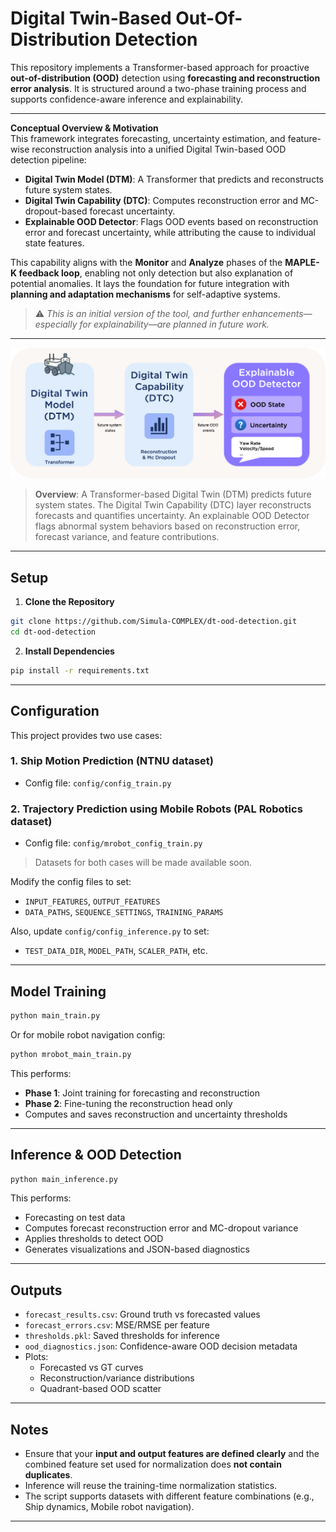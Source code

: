 # Digital Twin-Based Out-Of-Distribution Detection

This repository implements a Transformer-based approach for proactive **out-of-distribution (OOD)** detection using **forecasting and reconstruction error analysis**. It is structured around a two-phase training process and supports confidence-aware inference and explainability.

---

**Conceptual Overview & Motivation**  
This framework integrates forecasting, uncertainty estimation, and feature-wise reconstruction analysis into a unified Digital Twin-based OOD detection pipeline:

- **Digital Twin Model (DTM)**: A Transformer that predicts and reconstructs future system states.  
- **Digital Twin Capability (DTC)**: Computes reconstruction error and MC-dropout-based forecast uncertainty.  
- **Explainable OOD Detector**: Flags OOD events based on reconstruction error and forecast uncertainty, while attributing the cause to individual state features.

This capability aligns with the **Monitor** and **Analyze** phases of the **MAPLE-K feedback loop**, enabling not only detection but also explanation of potential anomalies. It lays the foundation for future integration with **planning and adaptation mechanisms** for self-adaptive systems.

> ⚠️ *This is an initial version of the tool, and further enhancements—especially for explainability—are planned in future work.*

---

![DT Overview](assets/ex-dt-overview.png)

> **Overview**: A Transformer-based Digital Twin (DTM) predicts future system states. The Digital Twin Capability (DTC) layer reconstructs forecasts and quantifies uncertainty. An explainable OOD Detector flags abnormal system behaviors based on reconstruction error, forecast variance, and feature contributions.

---

## Setup

1. **Clone the Repository**

```bash
git clone https://github.com/Simula-COMPLEX/dt-ood-detection.git
cd dt-ood-detection
```

2. **Install Dependencies**

```bash
pip install -r requirements.txt
```

---

## Configuration

This project provides two use cases:

### 1. **Ship Motion Prediction** (NTNU dataset)
- Config file: `config/config_train.py`

### 2. **Trajectory Prediction using Mobile Robots** (PAL Robotics dataset)
- Config file: `config/mrobot_config_train.py`

> Datasets for both cases will be made available soon.

Modify the config files to set:
- `INPUT_FEATURES`, `OUTPUT_FEATURES`
- `DATA_PATHS`, `SEQUENCE_SETTINGS`, `TRAINING_PARAMS`

Also, update `config/config_inference.py` to set:
- `TEST_DATA_DIR`, `MODEL_PATH`, `SCALER_PATH`, etc.

---

## Model Training

```bash
python main_train.py
```

Or for mobile robot navigation config:

```bash
python mrobot_main_train.py
```

This performs:
- **Phase 1**: Joint training for forecasting and reconstruction
- **Phase 2**: Fine-tuning the reconstruction head only
- Computes and saves reconstruction and uncertainty thresholds

---

## Inference & OOD Detection

```bash
python main_inference.py
```

This performs:
- Forecasting on test data
- Computes forecast reconstruction error and MC-dropout variance
- Applies thresholds to detect OOD
- Generates visualizations and JSON-based diagnostics

---

## Outputs

- `forecast_results.csv`: Ground truth vs forecasted values
- `forecast_errors.csv`: MSE/RMSE per feature
- `thresholds.pkl`: Saved thresholds for inference
- `ood_diagnostics.json`: Confidence-aware OOD decision metadata
- Plots:
  - Forecasted vs GT curves
  - Reconstruction/variance distributions
  - Quadrant-based OOD scatter

---

## Notes

- Ensure that your **input and output features are defined clearly** and the combined feature set used for normalization does **not contain duplicates**.
- Inference will reuse the training-time normalization statistics.
- The script supports datasets with different feature combinations (e.g., Ship dynamics, Mobile robot navigation).

---
